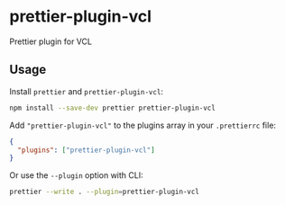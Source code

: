 # prettier-plugin-vcl

Prettier plugin for VCL

## Usage

Install `prettier` and `prettier-plugin-vcl`:

```sh
npm install --save-dev prettier prettier-plugin-vcl
```

Add `"prettier-plugin-vcl"` to the plugins array in your `.prettierrc` file:

```json
{
  "plugins": ["prettier-plugin-vcl"]
}
```

Or use the `--plugin` option with CLI:

```sh
prettier --write . --plugin=prettier-plugin-vcl
```
